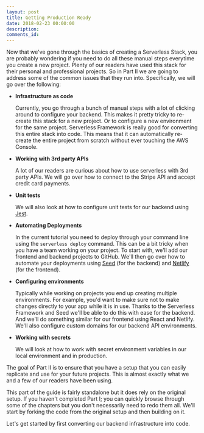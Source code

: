```yaml
---
layout: post
title: Getting Production Ready
date: 2018-02-23 00:00:00
description:
comments_id:
---
```


Now that we've gone through the basics of creating a Serverless Stack, you are probably wondering if you need to do all these manual steps everytime you create a new project. Plenty of our readers have used this stack for their personal and professional projects. So in Part II we are going to address some of the common issues that they run into. Specifically, we will go over the following:

- **Infrastructure as code**

  Currently, you go through a bunch of manual steps with a lot of clicking around to configure your backend. This makes it pretty tricky to re-create this stack for a new project. Or to configure a new environment for the same project. Serverless Framework is really good for converting this entire stack into code. This means that it can automatically re-create the entire project from scratch without ever touching the AWS Console.

- **Working with 3rd party APIs**

  A lot of our readers are curious about how to use serverless with 3rd party APIs. We will go over how to connect to the Stripe API and accept credit card payments.

- **Unit tests**

  We will also look at how to configure unit tests for our backend using [Jest](https://facebook.github.io/jest/).

- **Automating Deployments**

  In the current tutorial you need to deploy through your command line using the `serverless deploy` command. This can be a bit tricky when you have a team working on your project. To start with, we'll add our frontend and backend projects to GitHub. We'll then go over how to automate your deployments using [Seed](https://seed.run) (for the backend) and [Netlify](https://netlify.com) (for the frontend).

- **Configuring environments**

  Typically while working on projects you end up creating multiple environments. For example, you'd want to make sure not to make changes directly to your app while it is in use. Thanks to the Serverless Framework and Seed we'll be able to do this with ease for the backend. And we'll do something similar for our frontend using React and Netlify. We'll also configure custom domains for our backend API environments.

- **Working with secrets**

  We will look at how to work with secret environment variables in our local environment and in production.

The goal of Part II is to ensure that you have a setup that you can easily replicate and use for your future projects. This is almost exactly what we and a few of our readers have been using.

This part of the guide is fairly standalone but it does rely on the original setup. If you haven't completed Part I; you can quickly browse through some of the chapters but you don't necessarily need to redo them all. We'll start by forking the code from the original setup and then building on it.

Let's get started by first converting our backend infrastructure into code.
